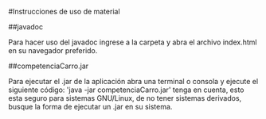 #Instrucciones de uso de material

##javadoc

Para hacer uso del javadoc ingrese a la carpeta y abra el archivo index.html en su navegador preferido.

##competenciaCarro.jar

Para ejecutar el .jar de la aplicación abra una terminal o consola y ejecute el siguiente código: 'java -jar competenciaCarro.jar' tenga en cuenta, esto esta seguro para sistemas GNU/Linux, de no tener sistemas derivados, busque la forma de ejecutar un .jar en su sistema.

